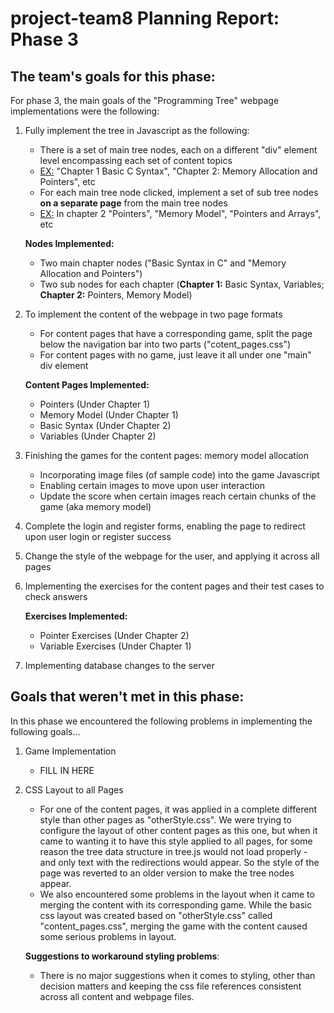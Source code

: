 
project-team8 Planning Report: Phase 3
=======================================

The team's goals for this phase:
---------------------------------

For phase 3, the main goals of the "Programming Tree" webpage implementations were the following:

1. Fully implement the tree in Javascript as the following:

	- There is a set of main tree nodes, each on a different "div" element level encompassing each set of content topics
	- <u>EX:</u> "Chapter 1 Basic C Syntax", "Chapter 2: Memory Allocation and Pointers", etc
	- For each main tree node clicked, implement a set of sub tree nodes <b>on a separate page</b> from the main tree nodes
	- <u>EX:</u> In chapter 2 "Pointers", "Memory Model", "Pointers and Arrays", etc
	
	<b>Nodes Implemented:</b>
	- Two main chapter nodes ("Basic Syntax in C" and "Memory Allocation and Pointers")
	- Two sub nodes for each chapter (<b>Chapter 1:</b> Basic Syntax, Variables; <b>Chapter 2:</b> Pointers, Memory Model)

2. To implement the content of the webpage in two page formats

	- For content pages that have a corresponding game, split the page below the navigation bar into two parts ("cotent_pages.css")
	- For content pages with no game, just leave it all under one "main" div element

	<b>Content Pages Implemented:</b>
	- Pointers (Under Chapter 1)
	- Memory Model (Under Chapter 1)
	- Basic Syntax (Under Chapter 2)
	- Variables (Under Chapter 2)

3. Finishing the games for the content pages: memory model allocation

	- Incorporating image files (of sample code) into the game Javascript
	- Enabling certain images to move upon user interaction
	- Update the score when certain images reach certain chunks of the game (aka memory model)

4. Complete the login and register forms, enabling the page to redirect upon user login or register success 
5. Change the style of the webpage for the user, and applying it across all pages
6. Implementing the exercises for the content pages and their test cases to check answers

	<b>Exercises Implemented:</b>
	- Pointer Exercises (Under Chapter 2)
	- Variable Exercises (Under Chapter 1)

7. Implementing database changes to the server

Goals that weren't met in this phase:
-------------------------------------

In this phase we encountered the following problems in implementing the following goals...

1. Game Implementation
	- FILL IN HERE

2. CSS Layout to all Pages
	- For one of the content pages, it was applied in a complete different style than other pages as "otherStyle.css". We were trying to configure the layout of other content pages as this one, but when it came to wanting it to have this style applied to all pages, for some reason the tree data structure in tree.js would not load properly - and only text with the redirections would appear. So the style of the page was reverted to an older version to make the tree nodes appear.
	- We also encountered some problems in the layout when it came to merging the content with its corresponding game. While the basic css layout was created based on "otherStyle.css" called "content_pages.css", merging the game with the content caused some serious problems in layout.
	
	<b>Suggestions to workaround styling problems</b>:
	- There is no major suggestions when it comes to styling, other than decision matters and keeping the css file references consistent across all content and webpage files.


